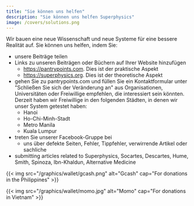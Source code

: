 ```yaml
---
title: "Sie können uns helfen"
description: "Sie können uns helfen Superphysics"
image: /covers/solutions.png
---
```


Wir bauen eine neue Wissenschaft und neue Systeme für eine bessere Realität auf. Sie können uns helfen, indem Sie:

- unsere Beiträge teilen
- Links zu unseren Beiträgen oder Büchern auf Ihrer Website hinzufügen
  - https://pantrypoints.com. Dies ist der praktische Aspekt
  - https://superphysics.org. Dies ist der theoretische Aspekt
- gehen Sie zu pantrypoints.com und füllen Sie ein Kontaktformular unter "Schließen Sie sich der Veränderung an" aus Organisationen, Universitäten oder Freiwillige empfehlen, die interessiert sein könnten. Derzeit haben wir Freiwillige in den folgenden Städten, in denen wir unser System getestet haben:
  - Hanoi
  - Ho-Chi-Minh-Stadt
  - Metro Manila
  - Kuala Lumpur
- treten Sie unserer Facebook-Gruppe bei
  - uns über defekte Seiten, Fehler, Tippfehler, verwirrende Artikel oder sachliche
- submitting articles related to Superphysics, Socartes, Descartes, Hume, Smith, Spinoza, Ibn-Khaldun, Alternative Medicine

{{< img src="/graphics/wallet/gcash.png" alt="Gcash" cap="For donations in the Philippines" >}}

{{< img src="/graphics/wallet/momo.jpg" alt="Momo" cap="For donations in Vietnam" >}}
